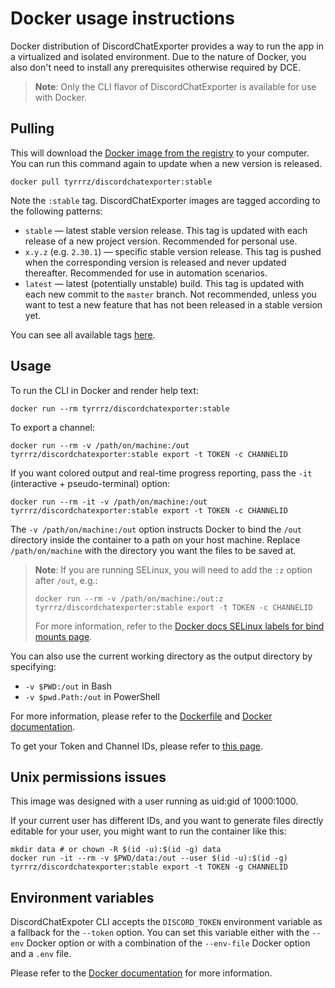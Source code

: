 # Docker usage instructions

Docker distribution of DiscordChatExporter provides a way to run the app in a virtualized and isolated environment. Due to the nature of Docker, you also don't need to install any prerequisites otherwise required by DCE.

> **Note**:
> Only the CLI flavor of DiscordChatExporter is available for use with Docker.

## Pulling

This will download the [Docker image from the registry](https://hub.docker.com/r/tyrrrz/discordchatexporter) to your computer. You can run this command again to update when a new version is released.

```console
docker pull tyrrrz/discordchatexporter:stable
```

Note the `:stable` tag. DiscordChatExporter images are tagged according to the following patterns:

- `stable` — latest stable version release. This tag is updated with each release of a new project version. Recommended for personal use.
- `x.y.z` (e.g. `2.30.1`) — specific stable version release. This tag is pushed when the corresponding version is released and never updated thereafter. Recommended for use in automation scenarios.
- `latest` — latest (potentially unstable) build. This tag is updated with each new commit to the `master` branch. Not recommended, unless you want to test a new feature that has not been released in a stable version yet.

You can see all available tags [here](https://hub.docker.com/r/tyrrrz/discordchatexporter/tags?ordering=name).

## Usage

To run the CLI in Docker and render help text:

```console
docker run --rm tyrrrz/discordchatexporter:stable
```

To export a channel:

```console
docker run --rm -v /path/on/machine:/out tyrrrz/discordchatexporter:stable export -t TOKEN -c CHANNELID
```

If you want colored output and real-time progress reporting, pass the `-it` (interactive + pseudo-terminal) option:

```console
docker run --rm -it -v /path/on/machine:/out tyrrrz/discordchatexporter:stable export -t TOKEN -c CHANNELID
```

The `-v /path/on/machine:/out` option instructs Docker to bind the `/out` directory inside the container to a path on your host machine. Replace `/path/on/machine` with the directory you want the files to be saved at.

> **Note**:
> If you are running SELinux, you will need to add the `:z` option after `/out`, e.g.:
>
> ```console
> docker run --rm -v /path/on/machine:/out:z tyrrrz/discordchatexporter:stable export -t TOKEN -c CHANNELID
> ```
>
> For more information, refer to the [Docker docs SELinux labels for bind mounts page](https://docs.docker.com/storage/bind-mounts/#configure-the-selinux-label).

You can also use the current working directory as the output directory by specifying:

- `-v $PWD:/out` in Bash
- `-v $pwd.Path:/out` in PowerShell

For more information, please refer to the [Dockerfile](https://github.com/Tyrrrz/DiscordChatExporter/blob/master/DiscordChatExporter.Cli.dockerfile) and [Docker documentation](https://docs.docker.com/engine/reference/run).

To get your Token and Channel IDs, please refer to [this page](Token-and-IDs.md).

## Unix permissions issues

This image was designed with a user running as uid:gid of 1000:1000.

If your current user has different IDs, and you want to generate files directly editable for your user, you might want to run the container like this:

```console
mkdir data # or chown -R $(id -u):$(id -g) data
docker run -it --rm -v $PWD/data:/out --user $(id -u):$(id -g) tyrrrz/discordchatexporter:stable export -t TOKEN -g CHANNELID
```

## Environment variables

DiscordChatExpoter CLI accepts the `DISCORD_TOKEN` environment variable as a fallback for the `--token` option. You can set this variable either with the `--env` Docker option or with a combination of the `--env-file` Docker option and a `.env` file.

Please refer to the [Docker documentation](https://docs.docker.com/engine/reference/commandline/run/#set-environment-variables--e---env---env-file) for more information.
